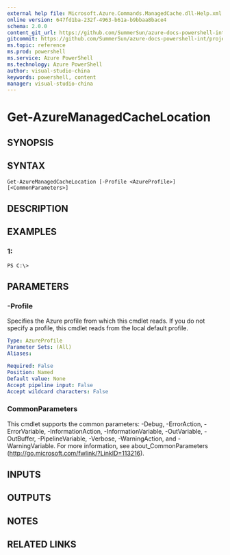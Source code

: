 ```yaml
---
external help file: Microsoft.Azure.Commands.ManagedCache.dll-Help.xml
online version: 647fd1ba-232f-4963-b61a-b9bbaa8bace4
schema: 2.0.0
content_git_url: https://github.com/SummerSun/azure-docs-powershell-int/projects/azure-docs-powershell-int/azureps-cmdlets-docs/ServiceManagement/Azure.ManagedCache/v0.9.8/CmdletMDs/Get-AzureManagedCacheLocation.md
gitcommit: https://github.com/SummerSun/azure-docs-powershell-int/projects/azure-docs-powershell-int/azureps-cmdlets-docs/ServiceManagement/Azure.ManagedCache/v0.9.8/CmdletMDs/Get-AzureManagedCacheLocation.md
ms.topic: reference
ms.prod: powershell
ms.service: Azure PowerShell
ms.technology: Azure PowerShell
author: visual-studio-china
keywords: powershell, content
manager: visual-studio-china
---
```


# Get-AzureManagedCacheLocation

## SYNOPSIS

## SYNTAX

```
Get-AzureManagedCacheLocation [-Profile <AzureProfile>] [<CommonParameters>]
```

## DESCRIPTION

## EXAMPLES

### 1:
```
PS C:\>
```

## PARAMETERS

### -Profile
Specifies the Azure profile from which this cmdlet reads.
If you do not specify a profile, this cmdlet reads from the local default profile.

```yaml
Type: AzureProfile
Parameter Sets: (All)
Aliases: 

Required: False
Position: Named
Default value: None
Accept pipeline input: False
Accept wildcard characters: False
```

### CommonParameters
This cmdlet supports the common parameters: -Debug, -ErrorAction, -ErrorVariable, -InformationAction, -InformationVariable, -OutVariable, -OutBuffer, -PipelineVariable, -Verbose, -WarningAction, and -WarningVariable. For more information, see about_CommonParameters (http://go.microsoft.com/fwlink/?LinkID=113216).

## INPUTS

## OUTPUTS

## NOTES

## RELATED LINKS

